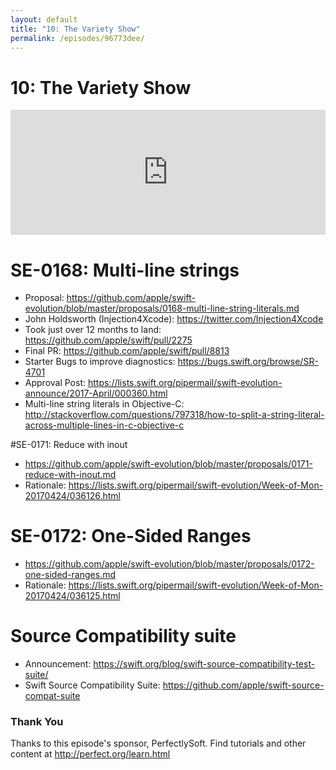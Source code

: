 ```yaml
---
layout: default
title: "10: The Variety Show"
permalink: /episodes/96773dee/
---
```


# 10: The Variety Show

<iframe frameBorder="0" height="200px" scrolling="no" seamless src="https://player.simplecast.com/40579ec4-0543-4028-b5e4-57c06a3457e9" width="100%"></iframe>

# SE-0168: Multi-line strings

* Proposal: https://github.com/apple/swift-evolution/blob/master/proposals/0168-multi-line-string-literals.md
* John Holdsworth (Injection4Xcode): https://twitter.com/Injection4Xcode
* Took just over 12 months to land: https://github.com/apple/swift/pull/2275
* Final PR: https://github.com/apple/swift/pull/8813
* Starter Bugs to improve diagnostics: https://bugs.swift.org/browse/SR-4701
* Approval Post: https://lists.swift.org/pipermail/swift-evolution-announce/2017-April/000360.html
* Multi-line string literals in Objective-C: http://stackoverflow.com/questions/797318/how-to-split-a-string-literal-across-multiple-lines-in-c-objective-c

#SE-0171: Reduce with inout

* https://github.com/apple/swift-evolution/blob/master/proposals/0171-reduce-with-inout.md
* Rationale: https://lists.swift.org/pipermail/swift-evolution/Week-of-Mon-20170424/036126.html

# SE-0172: One-Sided Ranges

* https://github.com/apple/swift-evolution/blob/master/proposals/0172-one-sided-ranges.md
* Rationale: https://lists.swift.org/pipermail/swift-evolution/Week-of-Mon-20170424/036125.html

# Source Compatibility suite

* Announcement: https://swift.org/blog/swift-source-compatibility-test-suite/
* Swift Source Compatibility Suite: https://github.com/apple/swift-source-compat-suite

### Thank You 

Thanks to this episode's sponsor, PerfectlySoft. Find tutorials and other content at http://perfect.org/learn.html
